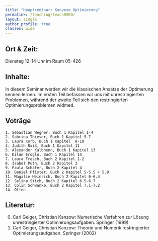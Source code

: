 ```yaml
---
title: "Hauptseminar: Konvexe Optimierung"
permalink: /teaching/teachHSKO/
layout: single
author_profile: true
classes: wide
---
```



Ort & Zeit:
-------------------------
 Dienstag  12-14 Uhr im Raum 05-426

Inhalte:
-------------------------
In diesem Seminar werden wir die klassischen Ansätze der Optimerung kennen lernen. Im ersten Teil befassen wir uns mit unrestringierten Problemen, während der zweite Teil sich den restringierten Optimierungsproblemen widmed.


Voträge
-------------------------
    1. Sebastian Wegner, Buch 1 Kapitel 1-4
    2. Sabrina Thieser, Buch 1 Kapitel 5-7
    3. Laura Korb, Buch 1 Kapitel  8-10
    4. Judith Raiß, Buch 1 Kapitel 11
    5. Alexander Kalbhenn, Buch 1 Kapitel 13
    6. Dilan Eroglu, Buch 1 Kapitel 14
    7. Laura Tresch, Buch 2 Kapitel 1-2
    8. Isabel Puth, Buch 2 Kapitel 3
    9. Paula Schäfer, Buch 2 Kapitel 4
    10. Daniel Pfister, Buch 2 Kapitel 5-5.5 + 5.8
    11. Magalie Heinrich, Buch 2 Kapitel 6-6.4
    12. Selina Stich, Buch 2 Kapitel 6.5-6.7
    13. Colin Schwanke, Buch 2 Kapitel 7.1-7.2
    14. Offen


Literatur:
-------------------------
0. Carl Geiger, Christian Kanzow: Numerische Verfahren zur Lösung unrestringierter Optimierungsaufgaben. Springer (1999)
0. Carl Geiger, Christian Kanzow: Theorie und Numerik restringierter Optimierungsaufgaben. Springer (2002)


